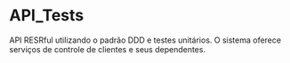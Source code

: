 # API_Tests
 API RESRful utilizando o padrão DDD e testes unitários. O sistema oferece serviços de controle de clientes e seus dependentes.
